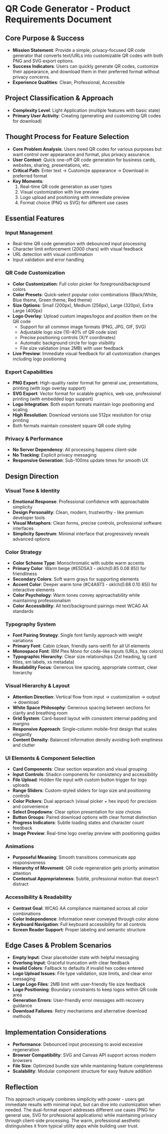 # QR Code Generator - Product Requirements Document

## Core Purpose & Success
- **Mission Statement**: Provide a simple, privacy-focused QR code generator that converts text/URLs into customizable QR codes with both PNG and SVG export options.
- **Success Indicators**: Users can quickly generate QR codes, customize their appearance, and download them in their preferred format without privacy concerns.
- **Experience Qualities**: Clean, Professional, Accessible

## Project Classification & Approach
- **Complexity Level**: Light Application (multiple features with basic state)
- **Primary User Activity**: Creating (generating and customizing QR codes for download)

## Thought Process for Feature Selection
- **Core Problem Analysis**: Users need QR codes for various purposes but want control over appearance and format, plus privacy assurance.
- **User Context**: Quick one-off QR code generation for business cards, websites, sharing, presentations, etc.
- **Critical Path**: Enter text → Customize appearance → Download in preferred format
- **Key Moments**: 
  1. Real-time QR code generation as user types
  2. Visual customization with live preview
  3. Logo upload and positioning with immediate preview
  4. Format choice (PNG vs SVG) for different use cases

## Essential Features

### Input Management
- Real-time QR code generation with debounced input processing
- Character limit enforcement (2000 chars) with visual feedback
- URL detection with visual confirmation
- Input validation and error handling

### QR Code Customization
- **Color Customization**: Full color picker for foreground/background colors
- **Color Presets**: Quick-select popular color combinations (Black/White, Blue theme, Green theme, Red theme)
- **Size Options**: Small (200px), Medium (256px), Large (320px), Extra Large (400px)
- **Logo Overlay**: Upload custom images/logos and position them on the QR code
  - Support for all common image formats (PNG, JPG, GIF, SVG)
  - Adjustable logo size (10-40% of QR code size)
  - Precise positioning controls (X/Y coordinates)
  - Automatic background circle for logo visibility
  - File size validation (max 2MB) with user feedback
- **Live Preview**: Immediate visual feedback for all customization changes including logo positioning

### Export Capabilities
- **PNG Export**: High-quality raster format for general use, presentations, printing (with logo overlay support)
- **SVG Export**: Vector format for scalable graphics, web use, professional printing (with embedded logo support)
- **Logo Integration**: Both export formats maintain logo positioning and scaling
- **High Resolution**: Download versions use 512px resolution for crisp printing
- Both formats maintain consistent square QR code styling

### Privacy & Performance
- **No Server Dependency**: All processing happens client-side
- **No Tracking**: Explicit privacy messaging
- **Responsive Generation**: Sub-100ms update times for smooth UX

## Design Direction

### Visual Tone & Identity
- **Emotional Response**: Professional confidence with approachable simplicity
- **Design Personality**: Clean, modern, trustworthy - like premium developer tools
- **Visual Metaphors**: Clean forms, precise controls, professional software interfaces
- **Simplicity Spectrum**: Minimal interface that progressively reveals advanced options

### Color Strategy
- **Color Scheme Type**: Monochromatic with subtle warm accents
- **Primary Color**: Warm beige (#E5D5A3 - oklch(0.85 0.08 85)) for friendliness
- **Secondary Colors**: Soft warm grays for supporting elements
- **Accent Color**: Deeper warm tone (#C4A973 - oklch(0.68 0.10 85)) for interactive elements
- **Color Psychology**: Warm tones convey approachability while maintaining professionalism
- **Color Accessibility**: All text/background pairings meet WCAG AA standards

### Typography System
- **Font Pairing Strategy**: Single font family approach with weight variations
- **Primary Font**: Cabin (clean, friendly sans-serif) for all UI elements
- **Monospace Font**: IBM Plex Mono for code-like inputs (URLs, hex colors)
- **Typographic Hierarchy**: Clear size relationships (2xl heading, lg card titles, sm labels, xs metadata)
- **Readability Focus**: Generous line spacing, appropriate contrast, clear hierarchy

### Visual Hierarchy & Layout
- **Attention Direction**: Vertical flow from input → customization → output → download
- **White Space Philosophy**: Generous spacing between sections for clarity and breathing room
- **Grid System**: Card-based layout with consistent internal padding and margins
- **Responsive Approach**: Single-column mobile-first design that scales elegantly
- **Content Density**: Balanced information density avoiding both emptiness and clutter

### UI Elements & Component Selection
- **Card Components**: Clear section separation and visual grouping
- **Input Controls**: Shadcn components for consistency and accessibility
- **File Upload**: Hidden file input with custom button trigger for logo uploads
- **Range Sliders**: Custom-styled sliders for logo size and positioning controls
- **Color Pickers**: Dual approach (visual picker + hex input) for precision and convenience
- **Select Dropdowns**: Clear option presentation for size choices
- **Button Groups**: Paired download options with clear format distinction
- **Progress Indicators**: Subtle loading states and character count feedback
- **Image Preview**: Real-time logo overlay preview with positioning guides

### Animations
- **Purposeful Meaning**: Smooth transitions communicate app responsiveness
- **Hierarchy of Movement**: QR code regeneration gets priority animation attention
- **Contextual Appropriateness**: Subtle, professional motion that doesn't distract

### Accessibility & Readability
- **Contrast Goal**: WCAG AA compliance maintained across all color combinations
- **Color Independence**: Information never conveyed through color alone
- **Keyboard Navigation**: Full keyboard accessibility for all controls
- **Screen Reader Support**: Proper labeling and semantic structure

## Edge Cases & Problem Scenarios
- **Empty Input**: Clear placeholder state with helpful messaging
- **Overlong Input**: Graceful truncation with clear feedback
- **Invalid Colors**: Fallback to defaults if invalid hex codes entered
- **Logo Upload Issues**: File type validation, size limits, and clear error messaging
- **Large Logo Files**: 2MB limit with user-friendly file size feedback
- **Logo Positioning**: Boundary constraints to keep logos within QR code area
- **Generation Errors**: User-friendly error messages with recovery guidance
- **Download Failures**: Retry mechanisms and alternative download methods

## Implementation Considerations
- **Performance**: Debounced input processing to avoid excessive regeneration
- **Browser Compatibility**: SVG and Canvas API support across modern browsers
- **File Size**: Optimized bundle size while maintaining feature completeness
- **Scalability**: Modular component structure for easy feature addition

## Reflection
This approach uniquely combines simplicity with power - users get immediate results with minimal input, but can dive into customization when needed. The dual-format export addresses different use cases (PNG for general use, SVG for professional applications) while maintaining privacy through client-side processing. The warm, professional aesthetic distinguishes it from typical utility apps while building user trust.